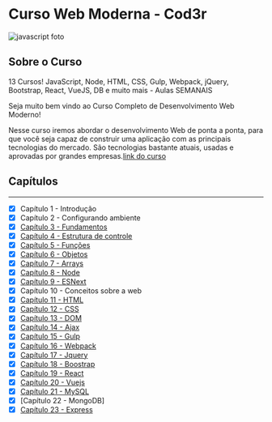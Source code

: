 # Curso Web Moderna - Cod3r
![javascript foto](https://www.evemilano.com/wp-content/uploads/2015/02/javascript-580x580.png)

## Sobre o Curso

13 Cursos! JavaScript, Node, HTML, CSS, Gulp, Webpack, jQuery, Bootstrap, React, VueJS, DB e muito mais - Aulas SEMANAIS 

Seja muito bem vindo ao Curso Completo de Desenvolvimento Web Moderno!

Nesse curso iremos abordar o desenvolvimento Web de ponta a ponta, para que você seja capaz de construir uma aplicação com as principais tecnologias do mercado. São tecnologias bastante atuais, usadas e aprovadas por grandes empresas.[link do curso](https://www.cod3r.com.br/portal/courses/web-moderno-com-javascript:-curso-completo-2018-+-projetos-27)

## Capítulos
---
- [x]  Capítulo 1 - Introdução<br>
- [x]  Capítulo 2 - Configurando ambiente <br>
- [x]  [Capítulo 3 - Fundamentos](fundamentos/)<br>
- [x]  [Capítulo 4 - Estrutura de controle](controle/)<br>
- [x]  [Capítulo 5 - Funções](funcao/)<br>
- [x]  [Capítulo 6 - Objetos](objetos/)<br>
- [x]  [Capítulo 7 - Arrays](arrays/)<br>
- [x]  [Capítulo 8 - Node](node/)<br>
- [x]  [Capítulo 9 - ESNext](esnext/)<br>
- [x]  Capítulo 10 - Conceitos sobre a web<br>
- [x]  [Capítulo 11 - HTML](html/)<br>
- [x]  [Capítulo 12 - CSS](css/)<br>
- [x]  [Capítulo 13 - DOM](dom/)<br>  
- [x]  [Capítulo 14 - Ajax](ajax/)<br> 
- [x]  [Capítulo 15 - Gulp](gulp/)<br>
- [x]  [Capítulo 16 - Webpack](webpack/)<br>
- [x]  [Capítulo 17 - Jquery](jquery/)<br>
- [x]  [Capítulo 18 - Boostrap](bootstrap/)<br>
- [x]  [Capítulo 19 - React](react/) <br>
- [x]  [Capítulo 20 - Vuejs](vue/) <br>
- [x]  [Capítulo 21 - MySQL](mysql/)<br>
- [x]  [Capítulo 22 - MongoDB]<br>
- [x]  [Capítulo 23 - Express](mysql/)<br>